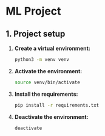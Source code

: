 # ML Project

## 1. Project setup

1. **Create a virtual environment:**
    ```bash
    python3 -m venv venv
    ```

2. **Activate the environment:**
    ```bash
    source venv/bin/activate
    ```

3. **Install the requirements:**
    ```bash
    pip install -r requirements.txt
    ```

4. **Deactivate the environment:**
    ```bash
    deactivate
    ```